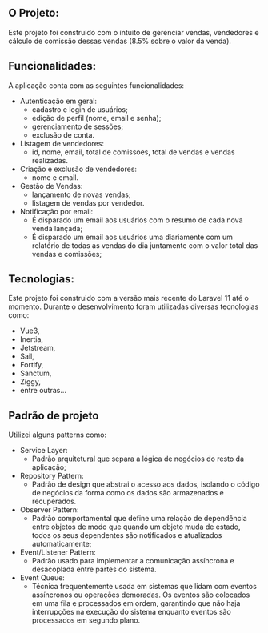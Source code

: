 ## O Projeto:
Este projeto foi construido com o intuito de gerenciar vendas, vendedores e cálculo de comissão
dessas vendas (8.5% sobre o valor da venda).

## Funcionalidades:
A aplicação conta com as seguintes funcionalidades:
- Autenticação em geral:  
    - cadastro e login de usuários;
    - edição de perfil (nome, email e senha);
    - gerenciamento de sessões;
    - exclusão de conta.
- Listagem de vendedores:
    - id, nome, email, total de comissoes, total de vendas e vendas realizadas.
- Criação e exclusão de vendedores:
    - nome e email.
- Gestão de Vendas:
    - lançamento de novas vendas;
    - listagem de vendas por vendedor.
- Notificação por email:
    - É disparado um email aos usuários com o resumo de cada nova venda lançada;
    - É disparado um email aos usuários uma diariamente com um relatório de todas as vendas do dia juntamente com o valor total das vendas e comissões;

## Tecnologias:
Este projeto foi construido com a versão mais recente do Laravel 11 até o momento. Durante o desenvolvimento foram utilizadas diversas tecnologias como: 
- Vue3, 
- Inertia, 
- Jetstream, 
- Sail, 
- Fortify, 
- Sanctum, 
- Ziggy, 
- entre outras...

## Padrão de projeto
Utilizei alguns patterns como: 
- Service Layer: 
    - Padrão arquitetural que separa a lógica de negócios do resto da aplicação;
- Repository Pattern:
    - Padrão de design que abstrai o acesso aos dados, isolando o código de negócios da forma como os dados são armazenados e recuperados.
- Observer Pattern:
    - Padrão comportamental que define uma relação de dependência entre objetos de modo que quando um objeto muda de estado, todos os seus dependentes são notificados e atualizados automaticamente;
- Event/Listener Pattern: 
    - Padrão usado para implementar a comunicação assíncrona e desacoplada entre partes do sistema.
- Event Queue:
    - Técnica frequentemente usada em sistemas que lidam com eventos assíncronos ou operações demoradas. Os eventos são colocados em uma fila e processados em ordem, garantindo que não haja interrupções na execução do sistema enquanto eventos são processados em segundo plano.

